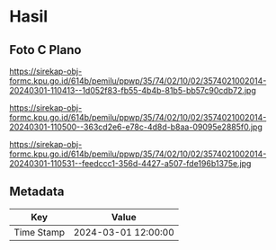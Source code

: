 # Hasil

## Foto C Plano

https://sirekap-obj-formc.kpu.go.id/614b/pemilu/ppwp/35/74/02/10/02/3574021002014-20240301-110413--1d052f83-fb55-4b4b-81b5-bb57c90cdb72.jpg

https://sirekap-obj-formc.kpu.go.id/614b/pemilu/ppwp/35/74/02/10/02/3574021002014-20240301-110500--363cd2e6-e78c-4d8d-b8aa-09095e2885f0.jpg

https://sirekap-obj-formc.kpu.go.id/614b/pemilu/ppwp/35/74/02/10/02/3574021002014-20240301-110531--feedccc1-356d-4427-a507-fde196b1375e.jpg


## Metadata

| Key        | Value               |
| ---------- | ------------------- |
| Time Stamp | 2024-03-01 12:00:00 |



